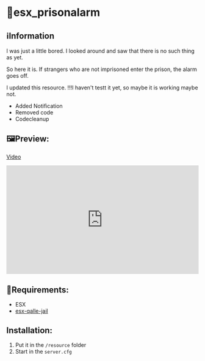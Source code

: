 # 🚨esx_prisonalarm

## ℹ️Information
I was just a little bored. I looked around and saw that there is no such thing as yet.

So here it is. If strangers who are not imprisoned enter the prison, the alarm goes off.

I updated this resource. !!!I haven't testt it yet, so maybe it is working maybe not.
- Added Notification
- Removed code
- Codecleanup

## 🖼️Preview:
[Video](https://streamable.com/5wruyb)
<div style="width: 100%; height: 0px; position: relative; padding-bottom: 56.250%;"><iframe src="https://streamable.com/e/5wruyb" frameborder="0" width="100%" height="100%" allowfullscreen style="width: 100%; height: 100%; position: absolute;"></iframe>
</div>

## 🧱Requirements:
- ESX
- [esx-qalle-jail](https://github.com/qalle-git/esx-qalle-jail)

## Installation:
1. Put it in the `/resource` folder
2. Start in the `server.cfg`